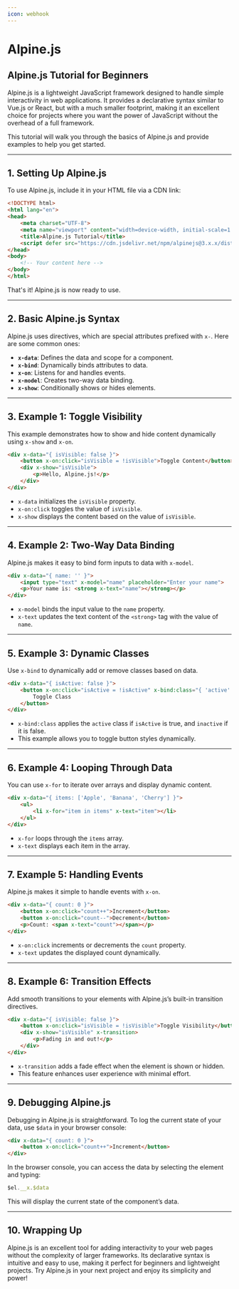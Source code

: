 ```yaml
---
icon: webhook
---
```


# Alpine.js



## Alpine.js Tutorial for Beginners

Alpine.js is a lightweight JavaScript framework designed to handle simple interactivity in web applications. It provides a declarative syntax similar to Vue.js or React, but with a much smaller footprint, making it an excellent choice for projects where you want the power of JavaScript without the overhead of a full framework.

This tutorial will walk you through the basics of Alpine.js and provide examples to help you get started.

***

## 1. Setting Up Alpine.js

To use Alpine.js, include it in your HTML file via a CDN link:

```html
<!DOCTYPE html>
<html lang="en">
<head>
    <meta charset="UTF-8">
    <meta name="viewport" content="width=device-width, initial-scale=1.0">
    <title>Alpine.js Tutorial</title>
    <script defer src="https://cdn.jsdelivr.net/npm/alpinejs@3.x.x/dist/cdn.min.js"></script>
</head>
<body>
    <!-- Your content here -->
</body>
</html>
```

That's it! Alpine.js is now ready to use.

***

## 2. Basic Alpine.js Syntax

Alpine.js uses directives, which are special attributes prefixed with `x-`. Here are some common ones:

* **`x-data`**: Defines the data and scope for a component.
* **`x-bind`**: Dynamically binds attributes to data.
* **`x-on`**: Listens for and handles events.
* **`x-model`**: Creates two-way data binding.
* **`x-show`**: Conditionally shows or hides elements.

***

## 3. Example 1: Toggle Visibility

This example demonstrates how to show and hide content dynamically using `x-show` and `x-on`.

```html
<div x-data="{ isVisible: false }">
    <button x-on:click="isVisible = !isVisible">Toggle Content</button>
    <div x-show="isVisible">
        <p>Hello, Alpine.js!</p>
    </div>
</div>
```

* `x-data` initializes the `isVisible` property.
* `x-on:click` toggles the value of `isVisible`.
* `x-show` displays the content based on the value of `isVisible`.

***

## 4. Example 2: Two-Way Data Binding

Alpine.js makes it easy to bind form inputs to data with `x-model`.

```html
<div x-data="{ name: '' }">
    <input type="text" x-model="name" placeholder="Enter your name">
    <p>Your name is: <strong x-text="name"></strong></p>
</div>
```

* `x-model` binds the input value to the `name` property.
* `x-text` updates the text content of the `<strong>` tag with the value of `name`.

***

## 5. Example 3: Dynamic Classes

Use `x-bind` to dynamically add or remove classes based on data.

```html
<div x-data="{ isActive: false }">
    <button x-on:click="isActive = !isActive" x-bind:class="{ 'active': isActive, 'inactive': !isActive }">
        Toggle Class
    </button>
</div>
```

* `x-bind:class` applies the `active` class if `isActive` is true, and `inactive` if it is false.
* This example allows you to toggle button styles dynamically.

***

## 6. Example 4: Looping Through Data

You can use `x-for` to iterate over arrays and display dynamic content.

```html
<div x-data="{ items: ['Apple', 'Banana', 'Cherry'] }">
    <ul>
        <li x-for="item in items" x-text="item"></li>
    </ul>
</div>
```

* `x-for` loops through the `items` array.
* `x-text` displays each item in the array.

***

## 7. Example 5: Handling Events

Alpine.js makes it simple to handle events with `x-on`.

```html
<div x-data="{ count: 0 }">
    <button x-on:click="count++">Increment</button>
    <button x-on:click="count--">Decrement</button>
    <p>Count: <span x-text="count"></span></p>
</div>
```

* `x-on:click` increments or decrements the `count` property.
* `x-text` updates the displayed count dynamically.

***

## 8. Example 6: Transition Effects

Add smooth transitions to your elements with Alpine.js’s built-in transition directives.

```html
<div x-data="{ isVisible: false }">
    <button x-on:click="isVisible = !isVisible">Toggle Visibility</button>
    <div x-show="isVisible" x-transition>
        <p>Fading in and out!</p>
    </div>
</div>
```

* `x-transition` adds a fade effect when the element is shown or hidden.
* This feature enhances user experience with minimal effort.

***

## 9. Debugging Alpine.js

Debugging in Alpine.js is straightforward. To log the current state of your data, use `$data` in your browser console:

```html
<div x-data="{ count: 0 }">
    <button x-on:click="count++">Increment</button>
</div>
```

In the browser console, you can access the data by selecting the element and typing:

```javascript
$el.__x.$data
```

This will display the current state of the component’s data.

***

## 10. Wrapping Up

Alpine.js is an excellent tool for adding interactivity to your web pages without the complexity of larger frameworks. Its declarative syntax is intuitive and easy to use, making it perfect for beginners and lightweight projects. Try Alpine.js in your next project and enjoy its simplicity and power!
